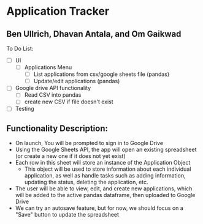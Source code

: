 # Application Tracker
## Ben Ullrich, Dhavan Antala, and Om Gaikwad

To Do List:
- [ ] UI
  - [ ] Applications Menu
    - [ ] List applications from csv/google sheets file (pandas)
    - [ ] Update/edit applications (pandas)
- [ ] Google drive API functionality
  - [ ] Read CSV into pandas
  - [ ] create new CSV if file doesn't exist
- [ ] Testing

## Functionality Description:
- On launch, You will be prompted to sign in to Google Drive
- Using the Google Sheets API, the app will open an existing spreadsheet (or create a new one if it does not yet exist)
- Each row in this sheet will store an instance of the Application Object
  - This object will be used to store information about each individual application, as well as handle tasks such as adding information, updating the status, deleting the application, etc.
- The user will be able to view, edit, and create new applications, which will be added to the active pandas dataframe, then uploaded to Google Drive
- We can try an autosave feature, but for now, we should focus on a "Save" button to update the spreadsheet
